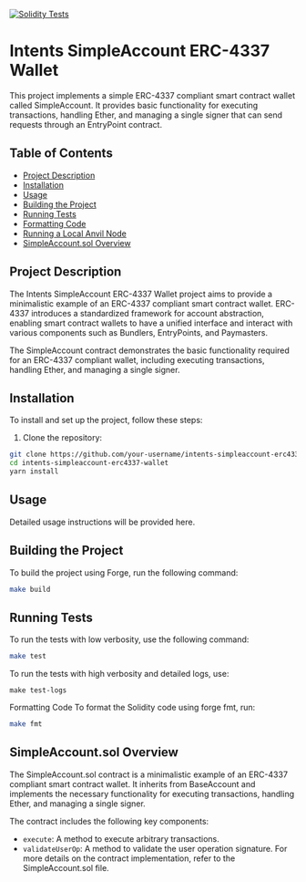 [![Solidity Tests](https://github.com/blndgs/intentaccounts/actions/workflows/tests.yml/badge.svg)](https://github.com/blndgs/intentaccounts/actions/workflows/tests.yml)

# Intents SimpleAccount ERC-4337 Wallet

This project implements a simple ERC-4337 compliant smart contract wallet called SimpleAccount. It provides basic functionality for executing transactions, handling Ether, and managing a single signer that can send requests through an EntryPoint contract.

## Table of Contents

- [Project Description](#project-description)
- [Installation](#installation)
- [Usage](#usage)
- [Building the Project](#building-the-project)
- [Running Tests](#running-tests)
- [Formatting Code](#formatting-code)
- [Running a Local Anvil Node](#running-a-local-anvil-node)
- [SimpleAccount.sol Overview](#simpleaccountsol-overview)

## Project Description

The Intents SimpleAccount ERC-4337 Wallet project aims to provide a minimalistic example of an ERC-4337 compliant smart contract wallet. ERC-4337 introduces a standardized framework for account abstraction, enabling smart contract wallets to have a unified interface and interact with various components such as Bundlers, EntryPoints, and Paymasters.

The SimpleAccount contract demonstrates the basic functionality required for an ERC-4337 compliant wallet, including executing transactions, handling Ether, and managing a single signer.

## Installation

To install and set up the project, follow these steps:

1. Clone the repository:
```bash
git clone https://github.com/your-username/intents-simpleaccount-erc4337-wallet.git
cd intents-simpleaccount-erc4337-wallet
yarn install
```

## Usage
Detailed usage instructions will be provided here.

## Building the Project
To build the project using Forge, run the following command:
```bash
make build
```

## Running Tests
To run the tests with low verbosity, use the following command:
```bash
make test
```

To run the tests with high verbosity and detailed logs, use:
```
make test-logs
```

Formatting Code
To format the Solidity code using forge fmt, run:
```bash
make fmt
```

## SimpleAccount.sol Overview
The SimpleAccount.sol contract is a minimalistic example of an ERC-4337 compliant smart contract wallet. It inherits from BaseAccount and implements the necessary functionality for executing transactions, handling Ether, and managing a single signer.

The contract includes the following key components:

- `execute`: A method to execute arbitrary transactions.
- `validateUserOp`: A method to validate the user operation signature.
For more details on the contract implementation, refer to the SimpleAccount.sol file.

